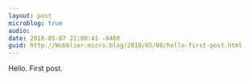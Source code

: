 ```yaml
---
layout: post
microblog: true
audio: 
date: 2018-05-07 21:00:41 -0400
guid: http://Wobblier.micro.blog/2018/05/08/hello-first-post.html
---
```

Hello. First post.
